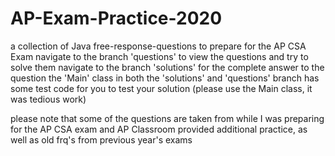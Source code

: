 # AP-Exam-Practice-2020
a collection of Java free-response-questions to prepare for the AP CSA Exam
navigate to the branch 'questions' to view the questions and try to solve them 
navigate to the branch 'solutions' for the complete answer to the question
the 'Main' class in both the 'solutions' and 'questions' branch has some test code for you to test your solution 
(please use the Main class, it was tedious work)

please note that some of the questions are taken from while I was preparing for the AP CSA exam
and AP Classroom provided additional practice, as well as old frq's from previous year's exams

